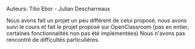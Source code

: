 Auteurs: Tilio Ebor - Julian Descharreaux


Nous avons fait un projet un peu différent de celui proposé, nous avons suivi le cours et fait le projet proposé sur OpenClassroom (pas en entier, certaines fonctionnalités non pas été implémentées)
Nous n'avons pas rencontré de difficultés particulières.